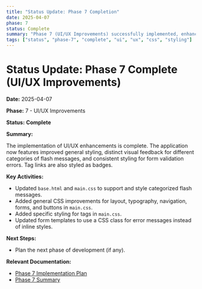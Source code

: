 ```yaml
---
title: "Status Update: Phase 7 Completion"
date: 2025-04-07
phase: 7
status: Complete
summary: "Phase 7 (UI/UX Improvements) successfully implemented, enhancing CSS styling, flash message presentation, and form error display."
tags: ["status", "phase-7", "complete", "ui", "ux", "css", "styling"]
---
```


# Status Update: Phase 7 Complete (UI/UX Improvements)

**Date:** 2025-04-07

**Phase:** 7 - UI/UX Improvements

**Status:** **Complete**

**Summary:**

The implementation of UI/UX enhancements is complete. The application now features improved general styling, distinct visual feedback for different categories of flash messages, and consistent styling for form validation errors. Tag links are also styled as badges.

**Key Activities:**

*   Updated `base.html` and `main.css` to support and style categorized flash messages.
*   Added general CSS improvements for layout, typography, navigation, forms, and buttons in `main.css`.
*   Added specific styling for tags in `main.css`.
*   Updated form templates to use a CSS class for error messages instead of inline styles.

**Next Steps:**

*   Plan the next phase of development (if any).

**Relevant Documentation:**

*   [Phase 7 Implementation Plan](@docs/implementation/07-phase-seven-ui-ux.md)
*   [Phase 7 Summary](@docs/implementation/07-phase-seven-summary.md)